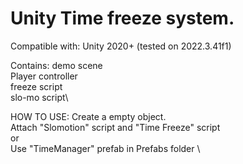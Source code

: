 # Unity Time freeze system.
Compatible with: Unity 2020+ (tested on 2022.3.41f1)

Contains:
demo scene\
Player controller\
freeze script\
slo-mo script\

HOW TO USE:
Create a empty object.\
Attach "Slomotion" script and "Time Freeze" script \
or \
Use "TimeManager" prefab in Prefabs folder \

